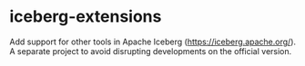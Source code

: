 # iceberg-extensions
Add support for other tools in Apache Iceberg (https://iceberg.apache.org/).
A separate project to avoid disrupting developments on the official version.
